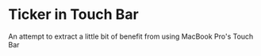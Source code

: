 # Ticker in Touch Bar

An attempt to extract a little bit of benefit from using MacBook Pro's Touch Bar
